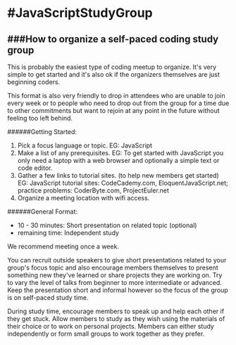 #JavaScriptStudyGroup
====================

###How to organize a self-paced coding study group
-------------------------------------------------------------------
This is probably the easiest type of coding meetup to organize. It's very simple to get started and it's also ok if the organizers themselves are just beginning coders.

This format is also very friendly to drop in attendees who are unable to join every week or to people who need to drop out from the group for a time due to other commitments but want to rejoin at any point in the future without feeling too left behind.

######Getting Started:
1. Pick a focus language or topic.
EG: JavaScript
2.	Make a list of any prerequisites.
EG: To get started with JavaScript you only need a laptop with a web browser and optionally a simple text or code editor.
3.	Gather a few links to tutorial sites. (to help new members get started)
EG: JavaScript tutorial sites: CodeCademy.com, EloquentJavaScript.net;
   practice problems: CoderByte.com, ProjectEuler.net
4.	Organize a meeting location with wifi access.

######General Format:
* 10 - 30 minutes: Short presentation on related topic (optional)
* remaining time: Independent study

We recommend meeting once a week.

You can recruit outside speakers to give short presentations related to your group's focus topic and also encourage members themselves to present something new they've learned or share projects they are working on. Try to vary the level of talks from beginner to more intermediate or advanced. Keep the presentation short and informal however so the focus of the group is on self-paced study time.

During study time, encourage members to speak up and help each other if they get stuck. Allow members to study as they wish using the materials of their choice or to work on personal projects. Members can either study independently or form small groups to work together as they prefer.
